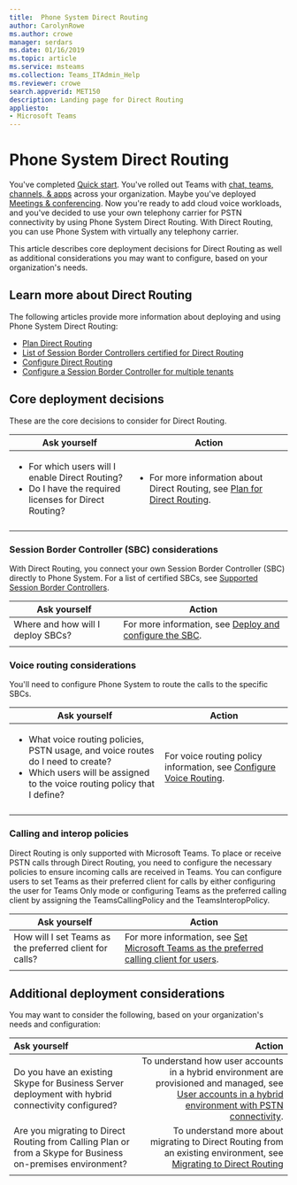 ```yaml
---
title:  Phone System Direct Routing
author: CarolynRowe
ms.author: crowe
manager: serdars
ms.date: 01/16/2019
ms.topic: article
ms.service: msteams
ms.collection: Teams_ITAdmin_Help
ms.reviewer: crowe
search.appverid: MET150
description: Landing page for Direct Routing
appliesto: 
- Microsoft Teams
---
```


# Phone System Direct Routing

You've completed [Quick start](get-started-with-teams-quick-start.md). You've rolled out Teams with [chat, teams, channels, & apps](deploy-chat-teams-channels-microsoft-teams-landing-page.md) across your organization. Maybe you've deployed [Meetings & conferencing](deploy-meetings-microsoft-teams-landing-page.md). Now you're ready to add cloud voice workloads, and you've decided to use your own telephony carrier for PSTN connectivity by using Phone System Direct Routing. With Direct Routing, you can use Phone System with virtually any telephony carrier.

This article describes core deployment decisions for Direct Routing as well as additional considerations you may want to configure, based on your organization's needs.


## Learn more about Direct Routing

The following articles provide more information about deploying and using Phone System Direct Routing:

- [Plan Direct Routing](direct-routing-plan.md)
- [List of Session Border Controllers certified for Direct Routing](direct-routing-border-controllers.md)
- [Configure Direct Routing](direct-routing-configure.md)
- [Configure a Session Border Controller for multiple tenants](direct-routing-sbc-multiple-tenants.md)


## Core deployment decisions

These are the core decisions to consider for Direct Routing. 


|Ask yourself|Action |
|------------|-------|
|<ul><li>For which users will I enable Direct Routing? </li><li>Do I have the required licenses for Direct Routing?</li></ul>|<ul><li>For more information about Direct Routing, see [Plan for Direct Routing](direct-routing-plan.md).</li></ul>|
|||

### Session Border Controller (SBC) considerations

With Direct Routing, you connect your own Session Border Controller (SBC) directly to Phone System.  For a list of certified SBCs, see [Supported Session Border Controllers](direct-routing-border-controllers.md).

|Ask yourself|Action |
|------------|-------|
| Where and how will I deploy SBCs? | For more information, see [Deploy and configure the SBC](direct-routing-sbc-multiple-tenants.md#deploy-and-configure-the-sbc).|
|||

### Voice routing considerations

You'll need to configure Phone System to route the calls to the specific SBCs.

|Ask yourself|Action |
|------------|-------|
|<ul><li>What voice routing policies, PSTN usage, and voice routes do I need to create?</li><li>Which users will be assigned to the voice routing policy that I define?</li></ul> | For voice routing policy information, see [Configure Voice Routing](direct-routing-configure.md#configure-voice-routing).</li></ul> |
|||

### Calling and interop policies

Direct Routing is only supported with Microsoft Teams. To place or receive PSTN calls through Direct Routing, you need to configure the necessary policies to ensure incoming calls are received in Teams. You can configure users to set Teams as their preferred client for calls by either configuring the user for Teams Only mode or configuring Teams as the preferred calling client by assigning the TeamsCallingPolicy and the TeamsInteropPolicy.

|Ask yourself|Action |
|------------|-------|
|How will I set Teams as the preferred client for calls? |For more information, see [Set Microsoft Teams as the preferred calling client for users](direct-routing-configure.md#set-microsoft-teams-as-the-preferred-calling-client-for-users).|
|||

## Additional deployment considerations

You may want to consider the following, based on your organization's needs and configuration:

| Ask yourself| Action |
| :------------|-------:|
| Do you have an existing Skype for Business Server deployment with hybrid connectivity configured? |  To understand how user accounts in a hybrid environment are provisioned and managed, see [User accounts in a hybrid environment with PSTN connectivity](direct-routing-user-accounts-in-a-hybrid-environment.md).| 
| Are you migrating to Direct Routing from Calling Plan or from a Skype for Business on-premises environment? | To understand more about migrating to Direct Routing from an existing environment, see [Migrating to Direct Routing](direct-routing-migrating.md) |
|||
